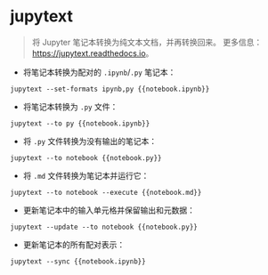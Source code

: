 # jupytext

> 将 Jupyter 笔记本转换为纯文本文档，并再转换回来。
> 更多信息：<https://jupytext.readthedocs.io>。

- 将笔记本转换为配对的 `.ipynb`/`.py` 笔记本：

`jupytext --set-formats ipynb,py {{notebook.ipynb}}`

- 将笔记本转换为 `.py` 文件：

`jupytext --to py {{notebook.ipynb}}`

- 将 `.py` 文件转换为没有输出的笔记本：

`jupytext --to notebook {{notebook.py}}`

- 将 `.md` 文件转换为笔记本并运行它：

`jupytext --to notebook --execute {{notebook.md}}`

- 更新笔记本中的输入单元格并保留输出和元数据：

`jupytext --update --to notebook {{notebook.py}}`

- 更新笔记本的所有配对表示：

`jupytext --sync {{notebook.ipynb}}`